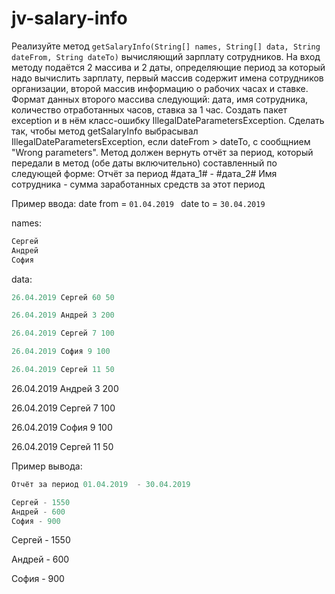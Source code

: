 # jv-salary-info

Реализуйте метод `getSalaryInfo(String[] names, String[] data, String dateFrom, String dateTo)` вычисляющий зарплату сотрудников. На вход методу подаётся 2 массива и 2 даты, определяющие период за который надо вычислить зарплату, первый массив содержит имена сотрудников организации, второй массив информацию о рабочих часах и ставке. Формат данных второго массива следующий: дата, имя сотрудника, количество отработанных часов, ставка за 1 час. Создать пакет exception и в нём класс-ошибку IllegalDateParametersException. Сделать так, чтобы метод getSalaryInfo выбрасывал IllegalDateParametersException, если dateFrom > dateTo, с сообщнием "Wrong parameters". Метод должен вернуть отчёт за период, который передали в метод (обе даты включительно) составленный по следующей форме: 
   Отчёт за период #дата_1# - #дата_2#
   Имя сотрудника - сумма заработанных средств за этот период

   Пример ввода:
   date from = `01.04.2019 `
   date to = `30.04.2019` 

   names:

   ```Java
   Сергей
   Андрей
   София
   ```

   data:

   ```java
   26.04.2019 Сергей 60 50
   
   26.04.2019 Андрей 3 200
   
   26.04.2019 Сергей 7 100
   
   26.04.2019 София 9 100
   
   26.04.2019 Сергей 11 50
   ```

   26.04.2019 Андрей 3 200

   26.04.2019 Сергей 7 100

   26.04.2019 София 9 100

   26.04.2019 Сергей 11 50

   Пример вывода:

   ```java
   Отчёт за период 01.04.2019  - 30.04.2019
   
   Сергей - 1550
   Андрей - 600
   София - 900
   ```

   

   Сергей - 1550
   
   Андрей - 600
   
   София - 900

   

